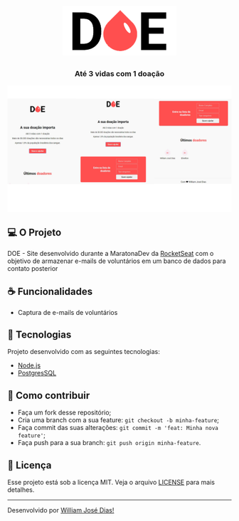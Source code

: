 <h1 align="center">
    <img src="./assets//logo.png"/>
</h1>
    <h3 align="center">Até 3 vidas com 1 doação</h3>

<p align="center">
    <img src="./assets/wallpaper-site.png"/>
</p>

## 💻 O Projeto
DOE - Site desenvolvido durante a MaratonaDev da [RocketSeat](https://rocketseat.com.br/) com o objetivo de armazenar e-mails de voluntários em um banco de dados para contato posterior

## ☕ Funcionalidades
- Captura de e-mails de voluntários

## :pushpin: Tecnologias
Projeto desenvolvido com as seguintes tecnologias:
- [Node.js](https://nodejs.org/en/)
- [PostgresSQL](https://www.postgresql.org/)

## 🤔 Como contribuir

- Faça um fork desse repositório;
- Cria uma branch com a sua feature: `git checkout -b minha-feature`;
- Faça commit das suas alterações: `git commit -m 'feat: Minha nova feature'`;
- Faça push para a sua branch: `git push origin minha-feature`.

## :memo: Licença

Esse projeto está sob a licença MIT. Veja o arquivo [LICENSE](LICENSE.md) para mais detalhes.

---

Desenvolvido por [William José Dias!](https://github.com/WilliamWJD)